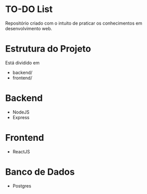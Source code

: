 # TO-DO List
Repositório criado com o intuito de praticar os conhecimentos em desenvolvimento web.

# Estrutura do Projeto
Está dividido em

- backend/
- frontend/

# Backend
- NodeJS
- Express

# Frontend
- ReactJS

# Banco de Dados
- Postgres